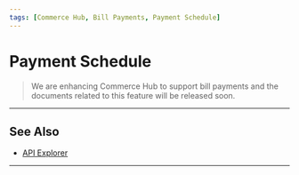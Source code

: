 ```yaml
---
tags: [Commerce Hub, Bill Payments, Payment Schedule]
---
```


# Payment Schedule

<!-- theme: danger -->
> We are enhancing Commerce Hub to support bill payments and the documents related to this feature will be released soon.

---

## See Also

- [API Explorer](../api/?type=post&path=/payments/v1/charges)

---
